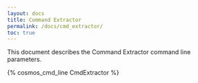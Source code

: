 ```yaml
---
layout: docs
title: Command Extractor
permalink: /docs/cmd_extractor/
toc: true
---
```

This document describes the Command Extractor command line parameters.

{% cosmos_cmd_line CmdExtractor %}
